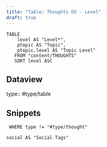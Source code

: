 ```yaml
---
title: "Table: Thoughts DV - Level"
draft: true
---
```

```dataview
TABLE
	level AS "Level*",
	ptopic AS "Topic",
	ptopic.level AS "Topic Level"
   FROM "content/THOUGHTS"
   SORT level ASC
```


## Dataview
type:: #type/table

## Snippets

```dataview
 WHERE type != "#type/thought"

social AS "Social Tags"
```